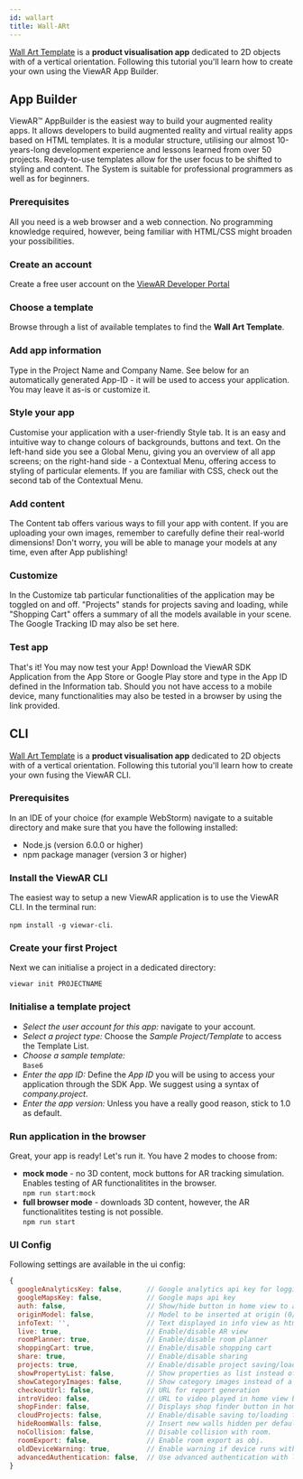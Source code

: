 ```yaml
---
id: wallart
title: Wall-ARt
---
```


[Wall Art Template](https://www.viewar.com/solutions/ar-product-visualization/) is a **product visualisation app** dedicated to 2D objects with of a vertical orientation. Following this tutorial you'll learn how to create your own using the ViewAR App Builder.

## App Builder

ViewAR™ AppBuilder is the easiest way to build your augmented reality apps. It allows developers to build augmented reality and virtual reality apps based on HTML templates. It is a modular structure, utilising our almost 10-years-long development experience and lessons learned from over 50 projects. Ready-to-use templates allow for the user focus to be shifted to styling and content. The System is suitable for professional programmers as well as for beginners.

### Prerequisites

All you need is a web browser and a web connection. No programming knowledge required, however, being familiar with HTML/CSS might broaden your possibilities.

### Create an account

Create a free user account on the [ViewAR Developer Portal](https://portal.viewar.com)

### Choose a template

Browse through a list of available templates to find the **Wall Art Template**.

### Add app information

Type in the Project Name and Company Name. See below for an automatically generated App-ID - it will be used to access your application. You may leave it as-is or customize it.

### Style your app

Customise your application with a user-friendly Style tab. It is an easy and intuitive way to change colours of backgrounds, buttons and text. On the left-hand side you see a Global Menu, giving you an overview of all app screens; on the right-hand side - a Contextual Menu, offering access to styling of particular elements. If you are familiar with CSS, check out the second tab of the Contextual Menu.

### Add content

The Content tab offers various ways to fill your app with content. If you are uploading your own images, remember to carefully define their real-world dimensions!
Don't worry, you will be able to manage your models at any time, even after App publishing!

### Customize

In the Customize tab particular functionalities of the application may be toggled on and off. "Projects" stands for projects saving and loading, while "Shopping Cart" offers a summary of all the models available in your scene. The Google Tracking ID may also be set here.

### Test app

That's it! You may now test your App! Download the ViewAR SDK Application from the App Store or Google Play store and type in the App ID defined in the Information tab. Should you not have access to a mobile device, many functionalities may also be tested in a browser by using the link provided.

<!--
TODO: add deployment info
--->

## CLI

[Wall Art Template](https://www.viewar.com/solutions/ar-product-visualization/) is a **product visualisation app** dedicated to 2D objects with of a vertical orientation. Following this tutorial you'll learn how to create your own fusing the ViewAR CLI.

### Prerequisites

In an IDE of your choice (for example WebStorm) navigate to a suitable directory and make sure that you have the following installed:

- Node.js (version 6.0.0 or higher)
- npm package manager (version 3 or higher)

### Install the ViewAR CLI

The easiest way to setup a new ViewAR application is to use the ViewAR CLI.
In the terminal run:

`npm install -g viewar-cli`.

### Create your first Project

Next we can initialise a project in a dedicated directory:

`viewar init PROJECTNAME`

### Initialise a template project

- _Select the user account for this app:_ navigate to your account.<br>
- _Select a project type:_ Choose the _Sample Project/Template_ to access the Template List.<br>
- _Choose a sample template:_ <br>`Base6`<br>
- _Enter the app ID:_ Define the _App ID_ you will be using to access your application through the SDK App. We suggest using a syntax of _company.project_.<br>
- _Enter the app version:_ Unless you have a really good reason, stick to 1.0 as default.<br>

### Run application in the browser

Great, your app is ready! Let's run it.
You have 2 modes to choose from:<br>

- <b>mock mode</b> - no 3D content, mock buttons for AR tracking simulation. Enables testing of AR functionalitites in the browser.
<br>`npm run start:mock` <br>
- <b>full browser mode</b> - downloads 3D content, however, the AR functionalitites testing is not possible.
<br>`npm run start`

### UI Config

Following settings are available in the ui config:

```js
{
  googleAnalyticsKey: false,      // Google analytics api key for logging
  googleMapsKey: false,           // Google maps api key
  auth: false,                    // Show/hide button in home view to authenticate
  originModel: false,             // Model to be inserted at origin (0/0/0)
  infoText: '',                   // Text displayed in info view as html
  live: true,                     // Enable/disable AR view
  roomPlanner: true,              // Enable/disable room planner
  shoppingCart: true,             // Enable/disable shopping cart
  share: true,                    // Enable/disable sharing
  projects: true,                 // Enable/disable project saving/loading
  showPropertyList: false,        // Show properties as list instead of a slider
  showCategoryImages: false,      // Show category images instead of a list
  checkoutUrl: false,             // URL for report generation
  introVideo: false,              // URL to video played in home view background,
  shopFinder: false,              // Displays shop finder button in home view. Either a string or { url, type }. Possible types: 'external', 'json' or 'iframe'.
  cloudProjects: false,           // Enable/disable saving to/loading from cloud storage.
  hideRoomWalls: false,           // Insert new walls hidden per default.
  noCollision: false,             // Disable collision with room.
  roomExport: false,              // Enable room export as obj.
  oldDeviceWarning: true,         // Enable warning if device runs with wikitude tracking only.
  advancedAuthentication: false,  // Use advanced authentication with logins from http://dev2.viewar.com/auth/list.
}
```
